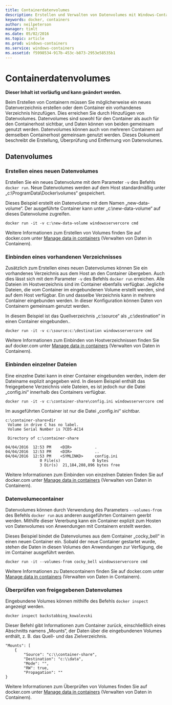 ```yaml
---
title: Containerdatenvolumes
description: Erstellen und Verwalten von Datenvolumes mit Windows-Containern.
keywords: docker, containers
author: neilpeterson
manager: timlt
ms.date: 05/02/2016
ms.topic: article
ms.prod: windows-containers
ms.service: windows-containers
ms.assetid: f5998534-917b-453c-b873-2953e58535b1
---
```


# Containerdatenvolumes

**Dieser Inhalt ist vorläufig und kann geändert werden.** 

Beim Erstellen von Containern müssen Sie möglicherweise ein neues Datenverzeichnis erstellen oder dem Container ein vorhandenes Verzeichnis hinzufügen. Dies erreichen Sie durch Hinzufügen von Datenvolumes. Datenvolumes sind sowohl für den Container als auch für den Containerhost sichtbar, und Daten können von beiden gemeinsam genutzt werden. Datenvolumes können auch von mehreren Containern auf demselben Containerhost gemeinsam genutzt werden. Dieses Dokument beschreibt die Erstellung, Überprüfung und Entfernung von Datenvolumes.

## Datenvolumes

### Erstellen eines neuen Datenvolumes

Erstellen Sie ein neues Datenvolume mit dem Parameter `-v` des Befehls `docker run`. Neue Datenvolumes werden auf dem Host standardmäßig unter „c:\ProgramData\Docker\volumes“ gespeichert.

Dieses Beispiel erstellt ein Datenvolume mit dem Namen „new-data-volume“. Der ausgeführte Container kann unter „c:\new-data-volume“ auf dieses Datenvolume zugreifen.

```none
docker run -it -v c:\new-data-volume windowsservercore cmd
```

Weitere Informationen zum Erstellen von Volumes finden Sie auf docker.com unter [Manage data in containers](https://docs.docker.com/engine/userguide/containers/dockervolumes/#data-volumes) (Verwalten von Daten in Containern).

### Einbinden eines vorhandenen Verzeichnisses

Zusätzlich zum Erstellen eines neuen Datenvolumes können Sie ein vorhandenes Verzeichnis aus dem Host an den Container übergeben. Auch dies lässt sich mit dem Parameter `-v` des Befehls `docker run` erreichen. Alle Dateien im Hostverzeichnis sind im Container ebenfalls verfügbar. Jegliche Dateien, die vom Container im eingebundenen Volume erstellt werden, sind auf dem Host verfügbar. Ein und dasselbe Verzeichnis kann in mehrere Container eingebunden werden. In dieser Konfiguration können Daten von Containern gemeinsam genutzt werden.

In diesem Beispiel ist das Quellverzeichnis „c:\source“ als „c:\destination“ in einen Container eingebunden..

```none
docker run -it -v c:\source:c:\destination windowsservercore cmd
```

Weitere Informationen zum Einbinden von Hostverzeichnissen finden Sie auf docker.com unter [Manage data in containers](https://docs.docker.com/engine/userguide/containers/dockervolumes/#mount-a-host-directory-as-a-data-volume) (Verwalten von Daten in Containern).

### Einbinden einzelner Dateien

Eine einzelne Datei kann in einer Container eingebunden werden, indem der Dateiname explizit angegeben wird. In diesem Beispiel enthält das freigegebene Verzeichnis viele Dateien, es ist jedoch nur die Datei „config.ini“ innerhalb des Containers verfügbar. 

```none
docker run -it -v c:\container-share\config.ini windowsservercore cmd
```

Im ausgeführten Container ist nur die Datei „config.ini“ sichtbar.

```none
c:\container-share>dir
 Volume in drive C has no label.
 Volume Serial Number is 7CD5-AC14

 Directory of c:\container-share

04/04/2016  12:53 PM    <DIR>          .
04/04/2016  12:53 PM    <DIR>          ..
04/04/2016  12:53 PM    <SYMLINKD>     config.ini
               0 File(s)              0 bytes
               3 Dir(s)  21,184,208,896 bytes free
```

Weitere Informationen zum Einbinden von einzelnen Dateien finden Sie auf docker.com unter [Manage data in containers](https://docs.docker.com/engine/userguide/containers/dockervolumes/#mount-a-host-directory-as-a-data-volume) (Verwalten von Daten in Containern).

### Datenvolumecontainer

Datenvolumes können durch Verwendung des Parameters `--volumes-from` des Befehls `docker run` aus anderen ausgeführten Containern geerbt werden. Mithilfe dieser Vererbung kann ein Container explizit zum Hosten von Datenvolumes von Anwendungen mit Containern erstellt werden. 

Dieses Beispiel bindet die Datenvolumes aus dem Container „cocky_bell“ in einen neuen Container ein. Sobald der neue Container gestartet wurde, stehen die Daten in diesen Volumes den Anwendungen zur Verfügung, die im Container ausgeführt werden.  

```none
docker run -it --volumes-from cocky_bell windowsservercore cmd
```

Weitere Informationen zu Datencontainern finden Sie auf docker.com unter [Manage data in containers](https://docs.docker.com/engine/userguide/containers/dockervolumes/#mount-a-host-file-as-a-data-volume) (Verwalten von Daten in Containern).

### Überprüfen von freigegebenen Datenvolumes

Eingebundene Volumes können mithilfe des Befehls `docker inspect` angezeigt werden.

```none
docker inspect backstabbing_kowalevski
```

Dieser Befehl gibt Informationen zum Container zurück, einschließlich eines Abschnitts namens „Mounts“, der Daten über die eingebundenen Volumes enthält, z. B. das Quell- und das Zielverzeichnis.

```none
"Mounts": [
    {
        "Source": "c:\\container-share",
        "Destination": "c:\\data",
        "Mode": "",
        "RW": true,
        "Propagation": ""
}
```

Weitere Informationen zum Überprüfen von Volumes finden Sie auf docker.com unter [Manage data in containers](https://docs.docker.com/engine/userguide/containers/dockervolumes/#locating-a-volume) (Verwalten von Daten in Containern).



<!--HONumber=May16_HO4-->


